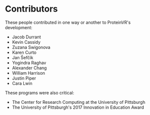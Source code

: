 Contributors
============

These people contributed in one way or another to ProteinVR's development:

* Jacob Durrant
* Kevin Cassidy
* Zuzana Swigonova
* Karen Curto
* Jan Šefčík
* Yogindra Raghav
* Alexander Chang
* William Harrison
* Justin Piper
* Cara Lwin

These programs were also critical:

* The Center for Research Computing at the University of Pittsburgh
* The University of Pittsburgh's 2017 Innovation in Education Award
